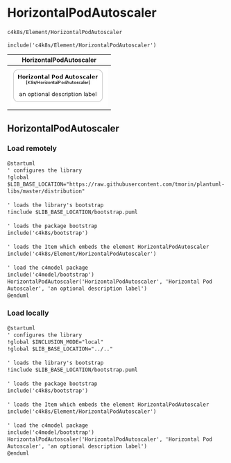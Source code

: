 # HorizontalPodAutoscaler


```text
c4k8s/Element/HorizontalPodAutoscaler
```

```text
include('c4k8s/Element/HorizontalPodAutoscaler')
```



| HorizontalPodAutoscaler |
| :---: |
| ![illustration for HorizontalPodAutoscaler](../../c4k8s/Element/HorizontalPodAutoscaler.Local.png) |




## HorizontalPodAutoscaler

### Load remotely
```plantuml
@startuml
' configures the library
!global $LIB_BASE_LOCATION="https://raw.githubusercontent.com/tmorin/plantuml-libs/master/distribution"

' loads the library's bootstrap
!include $LIB_BASE_LOCATION/bootstrap.puml

' loads the package bootstrap
include('c4k8s/bootstrap')

' loads the Item which embeds the element HorizontalPodAutoscaler
include('c4k8s/Element/HorizontalPodAutoscaler')

' load the c4model package
include('c4model/bootstrap')
HorizontalPodAutoscaler('HorizontalPodAutoscaler', 'Horizontal Pod Autoscaler', 'an optional description label')
@enduml
```

### Load locally
```plantuml
@startuml
' configures the library
!global $INCLUSION_MODE="local"
!global $LIB_BASE_LOCATION="../.."

' loads the library's bootstrap
!include $LIB_BASE_LOCATION/bootstrap.puml

' loads the package bootstrap
include('c4k8s/bootstrap')

' loads the Item which embeds the element HorizontalPodAutoscaler
include('c4k8s/Element/HorizontalPodAutoscaler')

' load the c4model package
include('c4model/bootstrap')
HorizontalPodAutoscaler('HorizontalPodAutoscaler', 'Horizontal Pod Autoscaler', 'an optional description label')
@enduml
```

